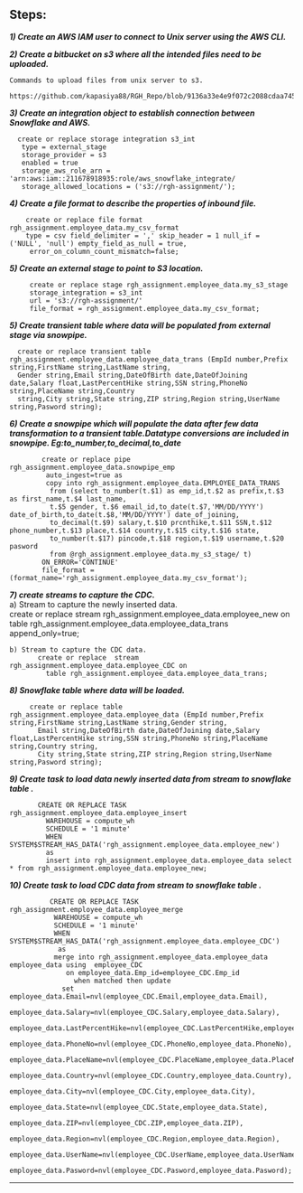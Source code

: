 Steps:
----------------------------------------------------------------------------------------------------
***1) Create an AWS IAM user to connect to Unix server using the AWS CLI.***

***2) Create a bitbucket on s3 where all the intended files need to be uploaded.***

    Commands to upload files from unix server to s3.
         https://github.com/kapasiya88/RGH_Repo/blob/9136a33e4e9f072c2088cdaa745adfc27ae84e67/src/Commands%20to%20upload%20files%20from%20unix%20server%20to%20s3
  
  ***3) Create an integration object to establish connection between Snowflake and AWS.***
  
      create or replace storage integration s3_int                                   
       type = external_stage                                                                                                                            
       storage_provider = s3                                                                                                                       
       enabled = true                                                                                                                              
       storage_aws_role_arn = 'arn:aws:iam::211678918935:role/aws_snowflake_integrate/                                                                  
       storage_allowed_locations = ('s3://rgh-assignment/');
  
  ***4) Create a file format to describe the properties of inbound file.***
  
        create or replace file format rgh_assignment.employee_data.my_csv_format                                                                                    
        type = csv field_delimiter = ',' skip_header = 1 null_if = ('NULL', 'null') empty_field_as_null = true,                             
         error_on_column_count_mismatch=false;
  
  ***5) Create an external stage to point to S3 location.***   
  
         create or replace stage rgh_assignment.employee_data.my_s3_stage                                                                              
         storage_integration = s3_int                                                                                                                             
         url = 's3://rgh-assignment/'                                                                                                                        
         file_format = rgh_assignment.employee_data.my_csv_format;
  
  ***5) Create transient table where data will be populated from external stage via snowpipe.***  
  
      create or replace transient table rgh_assignment.employee_data.employee_data_trans (EmpId number,Prefix string,FirstName string,LastName string,
      Gender string,Email string,DateOfBirth date,DateOfJoining date,Salary float,LastPercentHike string,SSN string,PhoneNo string,PlaceName string,Country 
      string,City string,State string,ZIP string,Region string,UserName string,Pasword string);
  
  ***6) Create a snowpipe which will populate the data after few data transformation to a transient table.Datatype conversions are included in snowpipe.
          Eg:to_number,to_decimal,to_date***  
  
            create or replace pipe rgh_assignment.employee_data.snowpipe_emp                                                                             
             auto_ingest=true as                                                                                                                                  
             copy into rgh_assignment.employee_data.EMPLOYEE_DATA_TRANS                                                                                          
              from (select to_number(t.$1) as emp_id,t.$2 as prefix,t.$3 as first_name,t.$4 last_name,                                                           
              t.$5 gender, t.$6 email_id,to_date(t.$7,'MM/DD/YYYY') date_of_birth,to_date(t.$8,'MM/DD/YYYY') date_of_joining,                            
              to_decimal(t.$9) salary,t.$10 prcnthike,t.$11 SSN,t.$12 phone_number,t.$13 place,t.$14 country,t.$15 city,t.$16 state,                   
              to_number(t.$17) pincode,t.$18 region,t.$19 username,t.$20 pasword                                                                                 
              from @rgh_assignment.employee_data.my_s3_stage/ t)                                                                                  
            ON_ERROR='CONTINUE'                                                                                                                             
            file_format = (format_name='rgh_assignment.employee_data.my_csv_format');
  
  ***7) create streams to capture the CDC.***                                                                                                                            
    a) Stream to capture the newly inserted data.                                                                                                              
          create or replace stream rgh_assignment.employee_data.employee_new on table rgh_assignment.employee_data.employee_data_trans append_only=true;
 
  
    b) Stream to capture the CDC data.                                                                                                                           
           create or replace  stream rgh_assignment.employee_data.employee_CDC on 
             table rgh_assignment.employee_data.employee_data_trans; 
  
  ***8) Snowflake table where data will be loaded.***
 
         create or replace table rgh_assignment.employee_data.employee_data (EmpId number,Prefix string,FirstName string,LastName string,Gender string,
           Email string,DateOfBirth date,DateOfJoining date,Salary float,LastPercentHike string,SSN string,PhoneNo string,PlaceName string,Country string,
           City string,State string,ZIP string,Region string,UserName string,Pasword string);
  
  ***9) Create task to load data newly inserted data from stream to snowflake table .***
  
           CREATE OR REPLACE TASK rgh_assignment.employee_data.employee_insert                                                                               
             WAREHOUSE = compute_wh                                                                                                                            
             SCHEDULE = '1 minute'                                                                                                                                
             WHEN SYSTEM$STREAM_HAS_DATA('rgh_assignment.employee_data.employee_new')                                                                            
             as                                                                                                                                                
             insert into rgh_assignment.employee_data.employee_data select * from rgh_assignment.employee_data.employee_new;
  
  ***10) Create task to load CDC data from stream to snowflake table .***
 
              CREATE OR REPLACE TASK rgh_assignment.employee_data.employee_merge                                                                            
               WAREHOUSE = compute_wh                                                                                                                        
               SCHEDULE = '1 minute'                                                                                                                            
               WHEN SYSTEM$STREAM_HAS_DATA('rgh_assignment.employee_data.employee_CDC')                                                 
                as                                                                                                                                             
               merge into rgh_assignment.employee_data.employee_data  employee_data using  employee_CDC                                                           
                  on employee_data.Emp_id=employee_CDC.Emp_id                                                                                                    
                    when matched then update                                                                                                                     
                 set employee_data.Email=nvl(employee_CDC.Email,employee_data.Email),
                       employee_data.Salary=nvl(employee_CDC.Salary,employee_data.Salary),
                        employee_data.LastPercentHike=nvl(employee_CDC.LastPercentHike,employee_data.LastPercentHike),
                        employee_data.PhoneNo=nvl(employee_CDC.PhoneNo,employee_data.PhoneNo),
                        employee_data.PlaceName=nvl(employee_CDC.PlaceName,employee_data.PlaceName),
                        employee_data.Country=nvl(employee_CDC.Country,employee_data.Country),
                        employee_data.City=nvl(employee_CDC.City,employee_data.City),
                        employee_data.State=nvl(employee_CDC.State,employee_data.State),
                        employee_data.ZIP=nvl(employee_CDC.ZIP,employee_data.ZIP),
                        employee_data.Region=nvl(employee_CDC.Region,employee_data.Region),
                        employee_data.UserName=nvl(employee_CDC.UserName,employee_data.UserName),
                        employee_data.Pasword=nvl(employee_CDC.Pasword,employee_data.Pasword);







-------------------------------------------------------------------------------------------------------


